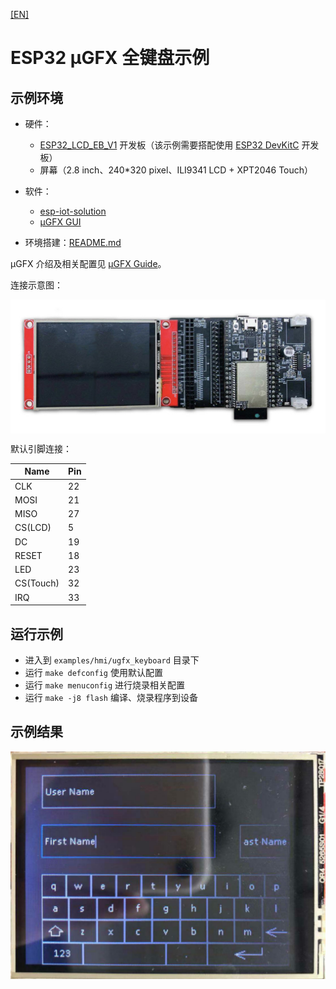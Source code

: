 [[EN]](./ugfx_keyboard_en.md)

# ESP32 μGFX 全键盘示例

## 示例环境

- 硬件：
	* [ESP32\_LCD\_EB\_V1](../../../documents/evaluation_boards/ESP32_LCD_EB_guide_cn.md) 开发板（该示例需要搭配使用 [ESP32 DevKitC](https://docs.espressif.com/projects/esp-idf/en/latest/hw-reference/modules-and-boards.html#esp32-devkitc-v4) 开发板）
	* 屏幕（2.8 inch、240*320 pixel、ILI9341 LCD + XPT2046 Touch）
- 软件：
	* [esp-iot-solution](https://github.com/espressif/esp-iot-solution)
	* [μGFX GUI](https://ugfx.io/)

- 环境搭建：[README.md](../../../README.md#preparation)

μGFX 介绍及相关配置见 [μGFX Guide](../../../documents/hmi_solution/ugfx/ugfx_guide_cn.md)。

连接示意图：

<div align="center"><img src="../../../documents/_static/hmi_solution/lcd_connect.jpg" width = "700" alt="lcd_connect" align=center /></div>  

默认引脚连接：

Name | Pin
-------- | -----
CLK | 22
MOSI | 21
MISO | 27
CS(LCD) | 5
DC | 19
RESET | 18
LED | 23
CS(Touch) | 32
IRQ | 33

## 运行示例

- 进入到 `examples/hmi/ugfx_keyboard` 目录下
- 运行 `make defconfig` 使用默认配置
- 运行 `make menuconfig` 进行烧录相关配置
- 运行 `make -j8 flash` 编译、烧录程序到设备

## 示例结果

<div align="center"><img src="../../../documents/_static/hmi_solution/ugfx/ugfx_keyboard.jpg" width = "700" alt="μgfx_keyboard" align=center /></div>  